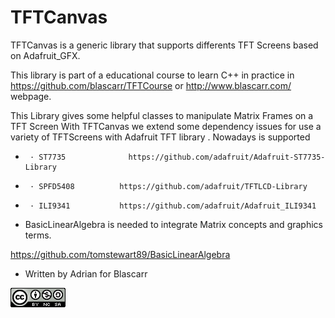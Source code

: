 # TFTCanvas
TFTCanvas is a generic library that supports differents TFT Screens based on Adafruit_GFX.

This library is part of a educational course to learn C++ in practice in https://github.com/blascarr/TFTCourse or http://www.blascarr.com/ webpage.


This Library gives some helpful classes to manipulate Matrix Frames on a TFT Screen
With TFTCanvas we extend some dependency issues for use a variety of TFTScreens with Adafruit TFT library .
Nowadays is supported

 *		· ST7735 			  https://github.com/adafruit/Adafruit-ST7735-Library
 *		· SPFD5408 			https://github.com/adafruit/TFTLCD-Library
 *		· ILI9341 			https://github.com/adafruit/Adafruit_ILI9341


 *	BasicLinearAlgebra is needed to integrate Matrix concepts and graphics terms.

https://github.com/tomstewart89/BasicLinearAlgebra

 * Written by Adrian for Blascarr


![Creatice Commons Licence](img/icon_cc.png)
